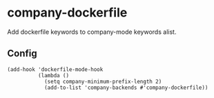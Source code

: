# company-dockerfile

Add dockerfile keywords to company-mode keywords alist.

## Config

```emacs-lisp
(add-hook 'dockerfile-mode-hook
          (lambda ()
            (setq company-minimum-prefix-length 2)
            (add-to-list 'company-backends #'company-dockerfile))
```
